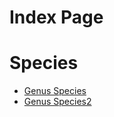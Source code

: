 # Index Page

# Species 
- [Genus Species](https://dane-2pi.github.io/demo_json_api/data/genus_species.json)
- [Genus Species2](https://dane-2pi.github.io/demo_json_api/data/genus_species2.json)
